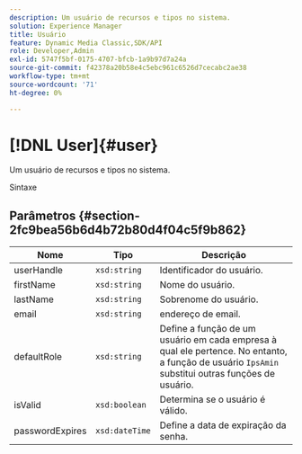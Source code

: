 ```yaml
---
description: Um usuário de recursos e tipos no sistema.
solution: Experience Manager
title: Usuário
feature: Dynamic Media Classic,SDK/API
role: Developer,Admin
exl-id: 5747f5bf-0175-4707-bfcb-1a9b97d7a24a
source-git-commit: f42378a20b58e4c5ebc961c6526d7cecabc2ae38
workflow-type: tm+mt
source-wordcount: '71'
ht-degree: 0%

---
```


# [!DNL User]{#user}

Um usuário de recursos e tipos no sistema.

Sintaxe

## Parâmetros {#section-2fc9bea56b6d4b72b80d4f04c5f9b862}

| Nome | Tipo | Descrição |
|---|---|---|
| userHandle | `xsd:string` | Identificador do usuário. |
| firstName | `xsd:string` | Nome do usuário. |
| lastName | `xsd:string` | Sobrenome do usuário. |
| email | `xsd:string` | endereço de email. |
| defaultRole | `xsd:string` | Define a função de um usuário em cada empresa à qual ele pertence. No entanto, a função de usuário `IpsAmin` substitui outras funções de usuário. |
| isValid | `xsd:boolean` | Determina se o usuário é válido. |
| passwordExpires | `xsd:dateTime` | Define a data de expiração da senha. |
